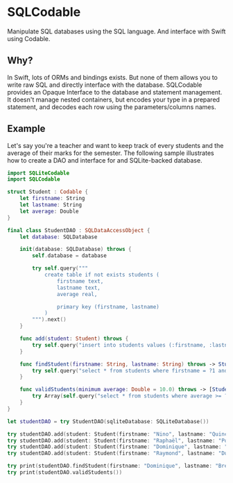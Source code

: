 # SQLCodable

Manipulate SQL databases using the SQL language. And interface with Swift using Codable.

## Why?

In Swift, lots of ORMs and bindings exists. But none of them allows you to write raw SQL and directly interface with the database.
SQLCodable provides an Opaque Interface to the database and statement management. It doesn't manage nested containers, but encodes
your type in a prepared statement, and decodes each row using the parameters/columns names.

## Example

Let's say you're a teacher and want to keep track of every students and the average of their marks for the semester.
The following sample illustrates how to create a DAO and interface for and SQLite-backed database.

```swift
import SQLiteCodable
import SQLCodable

struct Student : Codable {
	let firstname: String
	let lastname: String
	let average: Double
}

final class StudentDAO : SQLDataAccessObject {
	let database: SQLDatabase

	init(database: SQLDatabase) throws {
		self.database = database

		try self.query("""
			create table if not exists students (
				firstname text,
				lastname text,
				average real,

				primary key (firstname, lastname)
			)
		""").next()
	}

	func add(student: Student) throws {
		try self.query("insert into students values (:firstname, :lastname, :average)", with: student).next()
	}

	func findStudent(firstname: String, lastname: String) throws -> Student? {
		try self.query("select * from students where firstname = ?1 and lastname = ?2", with: firstname, lastname).next()
	}

	func validStudents(minimum average: Double = 10.0) throws -> [Student] {
		try Array(self.query("select * from students where average >= ?1 order by average desc", with: average))
	}
}

let studentDAO = try StudentDAO(sqliteDatabase: SQLiteDatabase())

try studentDAO.add(student: Student(firstname: "Nino", lastname: "Quincampoix", average:  9.0))
try studentDAO.add(student: Student(firstname: "Raphaël", lastname: "Poulain", average: 7.0))
try studentDAO.add(student: Student(firstname: "Dominique", lastname: "Bretodeau", average: 12.0))
try studentDAO.add(student: Student(firstname: "Raymond", lastname: "Dufayel", average: 17.0))

try print(studentDAO.findStudent(firstname: "Dominique", lastname: "Bretodeau")!)
try print(studentDAO.validStudents())
```

